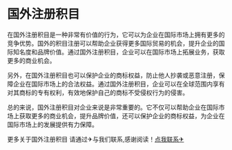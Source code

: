 # 国外注册积目

在国外注册积目是一种非常有价值的行为，它可以为企业在国际市场上拥有更多的竞争优势。国外的积目注册可以帮助企业获得更多国际贸易的机会，提升企业的国际知名度和品牌价值。通过国外注册积目，企业可以在国际市场上拓展业务，获取更多的商业机会。

另外，在国外注册积目也可以保护企业的商标权益，防止他人抄袭或恶意注册，保障企业在国际市场上的合法权益。通过国外注册积目，企业可以在全球范围内享有对其商标的专有权利，有效地保护自己的商标不受侵权行为的侵害。

总的来说，国外注册积目对企业来说是非常重要的。它不仅可以帮助企业在国际市场上获取更多的商业机会，提升品牌价值，还可以保护企业的商标权益，为企业在国际市场上的发展提供有力保障。

更多关于国外注册积目 请通过✈与我们联系,感谢阅读！[点我联系✈](https://www.G208.com)
